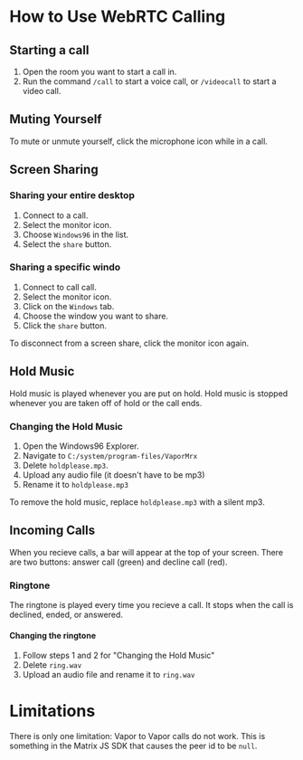 # How to Use WebRTC Calling

## Starting a call

1. Open the room you want to start a call in.
2. Run the command `/call` to start a voice call, or `/videocall` to start a video call.

## Muting Yourself
To mute or unmute yourself, click the microphone icon while in a call.

## Screen Sharing

### Sharing your entire desktop
1. Connect to a call.
2. Select the monitor icon.
3. Choose `Windows96` in the list.
4. Select the `share` button.

### Sharing a specific windo
1. Connect to call call.
2. Select the monitor icon.
3. Click on the `Windows` tab.
4. Choose the window you want to share.
5. Click the `share` button.

To disconnect from a screen share, click the monitor icon again.

## Hold Music
Hold music is played whenever you are put on hold. Hold music is stopped whenever you are taken off of hold or the call ends.

### Changing the Hold Music
1. Open the Windows96 Explorer.
2. Navigate to `C:/system/program-files/VaporMrx`
3. Delete `holdplease.mp3`.
4. Upload any audio file (it doesn't have to be mp3)
5. Rename it to `holdplease.mp3`

To remove the hold music, replace `holdplease.mp3` with a silent mp3.

## Incoming Calls
When you recieve calls, a bar will appear at the top of your screen.
There are two buttons: answer call (green) and decline call (red).

### Ringtone
The ringtone is played every time you recieve a call. It stops when the call is declined, ended, or answered.

#### Changing the ringtone
1. Follow steps 1 and 2 for "Changing the Hold Music"
2. Delete `ring.wav`
3. Upload an audio file and rename it to `ring.wav`

# Limitations
There is only one limitation:
Vapor to Vapor calls do not work. This is something in the Matrix JS SDK that causes the peer id to be `null`.
